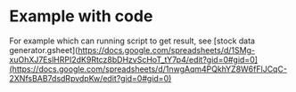 # Example with code
For example which can running script to get result, see [stock data generator.gsheet](https://docs.google.com/spreadsheets/d/1SMg-xuOhXJ7EslHRPI2dK9Rtcz8bDHzvScHoT_tY7p4/edit?gid=0#gid=0](https://docs.google.com/spreadsheets/d/1nwgAqm4PQkhYZ8W6fFlJCqC-2XNfsBAB7dsdRpvdpKw/edit?gid=0#gid=0)
